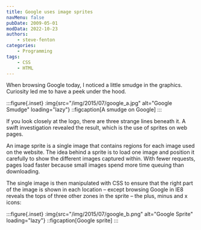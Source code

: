```yaml
---
title: Google uses image sprites
navMenu: false
pubDate: 2009-05-01
modData: 2022-10-23
authors:
    - steve-fenton
categories:
    - Programming
tags:
    - CSS
    - HTML
---
```


When browsing Google today, I noticed a little smudge in the graphics. Curiosity led me to have a peek under the hood.

:::figure{.inset}
:img{src="/img/2015/07/google_a.jpg" alt="Google Smudge" loading="lazy"}
::figcaption[A smudge on Google]
:::

If you look closely at the logo, there are three strange lines beneath it. A swift investigation revealed the result, which is the use of sprites on web pages.

An image sprite is a single image that contains regions for each image used on the website. The idea behind a sprite is to load one image and position it carefully to show the different images captured within. With fewer requests, pages load faster because small images spend more time queuing than downloading.

The single image is then manipulated with CSS to ensure that the right part of the image is shown in each location – except browsing Google in IE8 reveals the tops of three other zones in the sprite – the plus, minus and x icons:

:::figure{.inset}
:img{src="/img/2015/07/google_b.png" alt="Google Sprite" loading="lazy"}
::figcaption[Google sprite]
:::
